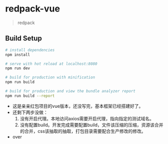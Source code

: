 # redpack-vue

> redpack

## Build Setup

``` bash
# install dependencies
npm install

# serve with hot reload at localhost:8080
npm run dev

# build for production with minification
npm run build

# build for production and view the bundle analyzer report
npm run build --report
```

- 这是亲亲红包项目的vue版本，还没写完，基本框架已经搭建好了。
- 还剩下两步没做：
    1. 没有开启代理。本地访问axios需要开启代理，指向指定的测试域名。
    2. 没有配置build。开发完成需要配置build，文件该压缩的压缩，资源该合并的合并，css该抽取的抽取，打包目录需要配合生产修改的修改。
- over
